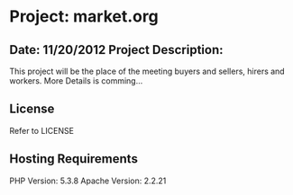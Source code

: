 Project:  market.org
================
Date: 11/20/2012
Project Description:
--------------------
This project will be the place of the meeting buyers and sellers, hirers and workers. More Details is comming...

License
-------
Refer to LICENSE

Hosting Requirements
------------

PHP Version: 5.3.8 
Apache Version: 2.2.21 


